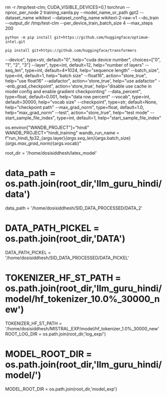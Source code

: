 rm -r /tmp/test-clm; CUDA_VISIBLE_DEVICES=0,1 torchrun --nproc_per_node 2 training_vanila.py --model_name_or_path gpt2 --dataset_name wikitext --dataset_config_name wikitext-2-raw-v1 --do_train --output_dir /tmp/test-clm --per_device_train_batch_size 4 --max_steps 200

`python -m pip install git+https://github.com/huggingface/optimum-intel.git`

`pip install git+https://github.com/huggingface/transformers`


--device", type=str, default="0", help="cuda device number", choices=["0", "1", "2", "3"]
--layer", type=int, default=12, help="number of layers"
--seq_len", type=int, default=4*1024, help="sequence length"
--batch_size", type=int, default=1, help="batch size"
--float16", action="store_true", help="use float16"
--adafactor", action='store_true', help="use adafactor"
--enb_grad_checkpoint", action='store_true', help="disable use cache in model config and enable gradient checkpointing"
--data_percent", type=float, default=0.001, help="data row percent"
--vocab", type=int, default=30000, help="vocab size"
--checkpoint", type=str, default=None, help="checkpoint path"
--max_grad_norm", type=float, default=1.0, help="max_grad_norm"
--test", action="store_true", help="test mode"
--start_sample_file_index", type=int, default=1, help="start_sample_file_index"


os.environ["WANDB_PROJECT"]="hindi"
WANDB_PROJECT="hindi_training"
wandb_run_name = f"run_hindi_fp32_{args.layer}_{args.seq_len}_{args.batch_size}_{args.max_grad_norm}_{args.vocab}"


root_dir = '/home/dosisiddhesh/latex_model'
# data_path = os.path.join(root_dir,'llm_guru_hindi/data')
data_path = '/home/dosisiddhesh/SID_DATA_PROCESSED/DATA_2'
# DATA_PATH_PICKEL = os.path.join(root_dir,'DATA')
DATA_PATH_PICKEL = '/home/dosisiddhesh/SID_DATA_PROCESSED/DATA_PICKEL'
# TOKENIZER_HF_ST_PATH = os.path.join(root_dir,'llm_guru_hindi/model/hf_tokenizer_10.0%_30000_new')
TOKENIZER_HF_ST_PATH = '/home/dosisiddhesh/MISTRAL_EXP/model/hf_tokenizer_1.0%_30000_new'
ROOT_LOG_DIR = os.path.join(root_dir,'log_exp/')
# MODEL_ROOT_DIR = os.path.join(root_dir,'llm_guru_hindi/model/')
MODEL_ROOT_DIR = os.path.join(root_dir,'model_exp')



